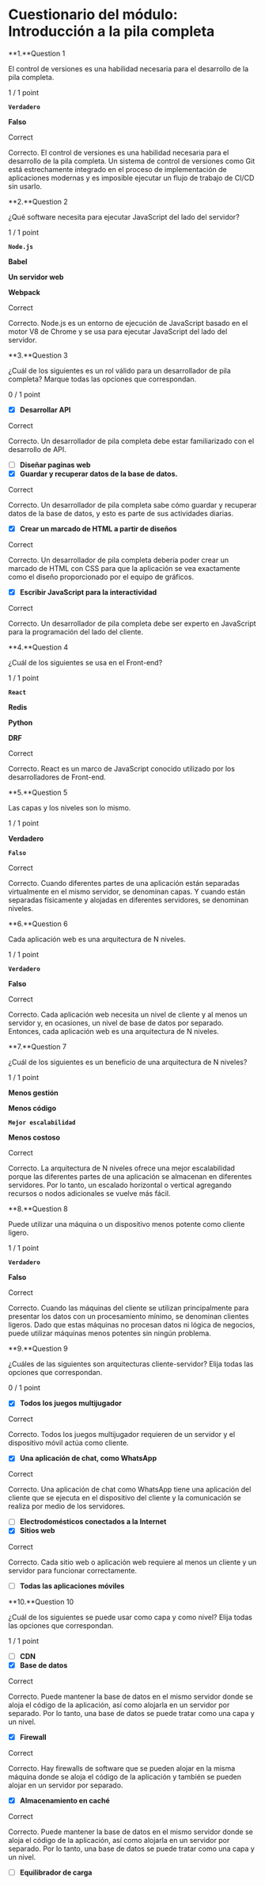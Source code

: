 # Cuestionario del módulo: Introducción a la pila completa

**1.**Question 1

El control de versiones es una habilidad necesaria para el desarrollo de la pila completa.

1 / 1 point

**`Verdadero`**

**Falso**

Correct

Correcto. El control de versiones es una habilidad necesaria para el desarrollo de la pila completa. Un sistema de control de versiones como Git está estrechamente integrado en el proceso de implementación de aplicaciones modernas y es imposible ejecutar un flujo de trabajo de CI/CD sin usarlo.

**2.**Question 2

¿Qué software necesita para ejecutar JavaScript del lado del servidor?

1 / 1 point

**`Node.js`**

**Babel**

**Un servidor web**

**Webpack**

Correct

Correcto. Node.js es un entorno de ejecución de JavaScript basado en el motor V8 de Chrome y se usa para ejecutar JavaScript del lado del servidor.

**3.**Question 3

¿Cuál de los siguientes es un rol válido para un desarrollador de pila completa? Marque todas las opciones que correspondan.

0 / 1 point

- [x]  **Desarrollar API**

Correct

Correcto. Un desarrollador de pila completa debe estar familiarizado con el desarrollo de API.

- [ ]  **Diseñar paginas web**
- [x]  **Guardar y recuperar datos de la base de datos.**

Correct

Correcto. Un desarrollador de pila completa sabe cómo guardar y recuperar datos de la base de datos, y esto es parte de sus actividades diarias.

- [x]  **Crear un marcado de HTML a partir de diseños**

Correct

Correcto. Un desarrollador de pila completa debería poder crear un marcado de HTML con CSS para que la aplicación se vea exactamente como el diseño proporcionado por el equipo de gráficos.

- [x]  **Escribir JavaScript para la interactividad**

Correct

Correcto. Un desarrollador de pila completa debe ser experto en JavaScript para la programación del lado del cliente.

**4.**Question 4

¿Cuál de los siguientes se usa en el Front-end?

1 / 1 point

**`React`**

**Redis**

**Python**

**DRF**

Correct

Correcto. React es un marco de JavaScript conocido utilizado por los desarrolladores de Front-end.

**5.**Question 5

Las capas y los niveles son lo mismo.

1 / 1 point

**Verdadero**

**`Falso`**

Correct

Correcto. Cuando diferentes partes de una aplicación están separadas virtualmente en el mismo servidor, se denominan capas. Y cuando están separadas físicamente y alojadas en diferentes servidores, se denominan niveles.

**6.**Question 6

Cada aplicación web es una arquitectura de N niveles.

1 / 1 point

**`Verdadero`**

**Falso**

Correct

Correcto. Cada aplicación web necesita un nivel de cliente y al menos un servidor y, en ocasiones, un nivel de base de datos por separado. Entonces, cada aplicación web es una arquitectura de N niveles.

**7.**Question 7

¿Cuál de los siguientes es un beneficio de una arquitectura de N niveles?

1 / 1 point

**Menos gestión**

**Menos código**

**`Mejor escalabilidad`**

**Menos costoso**

Correct

Correcto. La arquitectura de N niveles ofrece una mejor escalabilidad porque las diferentes partes de una aplicación se almacenan en diferentes servidores. Por lo tanto, un escalado horizontal o vertical agregando recursos o nodos adicionales se vuelve más fácil.

**8.**Question 8

Puede utilizar una máquina o un dispositivo menos potente como cliente ligero.

1 / 1 point

**`Verdadero`**

**Falso**

Correct

Correcto.  Cuando las máquinas del cliente se utilizan principalmente para presentar los datos con un procesamiento mínimo, se denominan clientes ligeros. Dado que estas máquinas no procesan datos ni lógica de negocios, puede utilizar máquinas menos potentes sin ningún problema.

**9.**Question 9

¿Cuáles de las siguientes son arquitecturas cliente-servidor? Elija todas las opciones que correspondan.

0 / 1 point

- [x]  **Todos los juegos multijugador**

Correct

Correcto. Todos los juegos multijugador requieren de un servidor y el dispositivo móvil actúa como cliente.

- [x]  **Una aplicación de chat, como WhatsApp**

Correct

Correcto. Una aplicación de chat como WhatsApp tiene una aplicación del cliente que se ejecuta en el dispositivo del cliente y la comunicación se realiza por medio de los servidores.

- [ ]  **Electrodomésticos conectados a la Internet**
- [x]  **Sitios web**

Correct

Correcto. Cada sitio web o aplicación web requiere al menos un cliente y un servidor para funcionar correctamente.

- [ ]  **Todas las aplicaciones móviles**

**10.**Question 10

¿Cuál de los siguientes se puede usar como capa y como nivel? Elija todas las opciones que correspondan.

1 / 1 point

- [ ]  **CDN**
- [x]  **Base de datos**

Correct

Correcto. Puede mantener la base de datos en el mismo servidor donde se aloja el código de la aplicación, así como alojarla en un servidor por separado. Por lo tanto, una base de datos se puede tratar como una capa y un nivel.

- [x]  **Firewall**

Correct

Correcto. Hay firewalls de software que se pueden alojar en la misma máquina donde se aloja el código de la aplicación y también se pueden alojar en un servidor por separado.

- [x]  **Almacenamiento en caché**

Correct

Correcto. Puede mantener la base de datos en el mismo servidor donde se aloja el código de la aplicación, así como alojarla en un servidor por separado. Por lo tanto, una base de datos se puede tratar como una capa y un nivel.

- [ ]  **Equilibrador de carga**